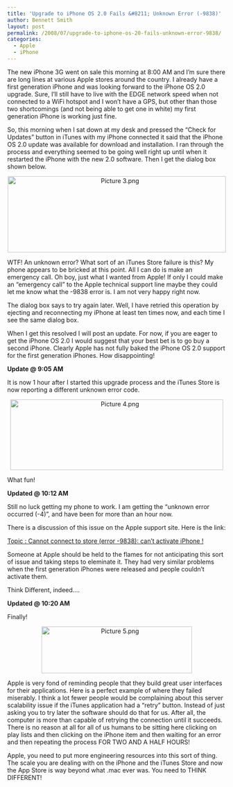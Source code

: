 ```yaml
---
title: 'Upgrade to iPhone OS 2.0 Fails &#8211; Unknown Error (-9838)'
author: Bennett Smith
layout: post
permalink: /2008/07/upgrade-to-iphone-os-20-fails-unknown-error-9838/
categories:
  - Apple
  - iPhone
---
```

The new iPhone 3G went on sale this morning at 8:00 AM and I’m sure there are long lines at various Apple stores around the country. I already have a first generation iPhone and was looking forward to the iPhone OS 2.0 upgrade. Sure, I’ll still have to live with the EDGE network speed when not connected to a WiFi hotspot and I won’t have a GPS, but other than those two shortcomings (and not being able to get one in white) my first generation iPhone is working just fine.

So, this morning when I sat down at my desk and pressed the “Check for Updates” button in iTunes with my iPhone connected it said that the iPhone OS 2.0 update was available for download and installation. I ran through the process and everything seemed to be going well right up until when it restarted the iPhone with the new 2.0 software. Then I get the dialog box shown below.

<div style="text-align:center;">
  <img src="http://idvlpsw.files.wordpress.com/2008/07/picture-3.png" alt="Picture 3.png" border="0" width="503" height="176" />
</div>

WTF! An unknown error? What sort of an iTunes Store failure is this? My phone appears to be bricked at this point. All I can do is make an emergency call. Oh boy, just what I wanted from Apple! If only I could make an “emergency call” to the Apple technical support line maybe they could let me know what the -9838 error is. I am not very happy right now.

The dialog box says to try again later. Well, I have retried this operation by ejecting and reconnecting my iPhone at least ten times now, and each time I see the same dialog box.

When I get this resolved I will post an update. For now, if you are eager to get the iPhone OS 2.0 I would suggest that your best bet is to go buy a second iPhone. Clearly Apple has not fully baked the iPhone OS 2.0 support for the first generation iPhones. How disappointing!

**Update @ 9:05 AM**

It is now 1 hour after I started this upgrade process and the iTunes Store is now reporting a different unknown error code.

<div style="text-align:center;">
  <img src="http://idvlpsw.files.wordpress.com/2008/07/picture-4.png" alt="Picture 4.png" border="0" width="491" height="163" />
</div>

What fun!

**Updated @ 10:12 AM**

Still no luck getting my phone to work. I am getting the “unknown error occurred (-4)”, and have been for more than an hour now.

There is a discussion of this issue on the Apple support site. Here is the link:

[Topic : Cannot connect to store (error -9838): can’t activate iPhone !][1]

Someone at Apple should be held to the flames for not anticipating this sort of issue and taking steps to eleminate it. They had very similar problems when the first generation iPhones were released and people couldn’t activate them.

Think Different, indeed….

**Updated @ 10:20 AM**

Finally!

<div style="text-align:center;">
  <img src="http://idvlpsw.files.wordpress.com/2008/07/picture-5.png" alt="Picture 5.png" border="0" width="347" height="108" />
</div>

Apple is very fond of reminding people that they build great user interfaces for their applications. Here is a perfect example of where they failed miserably. I think a lot fewer people would be complaining about this server scalability issue if the iTunes application had a “retry” button. Instead of just asking you to try later the software should do that for us. After all, the computer is more than capable of retrying the connection until it succeeds. There is no reason at all for all of us humans to be sitting here clicking on play lists and then clicking on the iPhone item and then waiting for an error and then repeating the process FOR TWO AND A HALF HOURS!

Apple, you need to put more engineering resources into this sort of thing. The scale you are dealing with on the iPhone and the iTunes Store and now the App Store is way beyond what .mac ever was. You need to THINK DIFFERENT!


 [1]: http://discussions.apple.com/thread.jspa?threadID=1594694&tstart=0
